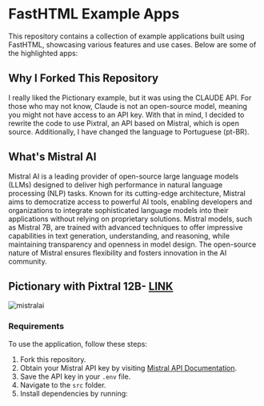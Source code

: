 # FastHTML Example Apps

This repository contains a collection of example applications built using FastHTML, showcasing various features and use cases. Below are some of the highlighted apps:

## Why I Forked This Repository

I really liked the Pictionary example, but it was using the CLAUDE API. For those who may not know, Claude is not an open-source model, meaning you might not have access to an API key. With that in mind, I decided to rewrite the code to use Pixtral, an API based on Mistral, which is open source. Additionally, I have changed the language to Portuguese (pt-BR).

## What's Mistral AI

Mistral AI is a leading provider of open-source large language models (LLMs) designed to deliver high performance in natural language processing (NLP) tasks. Known for its cutting-edge architecture, Mistral aims to democratize access to powerful AI tools, enabling developers and organizations to integrate sophisticated language models into their applications without relying on proprietary solutions. Mistral models, such as Mistral 7B, are trained with advanced techniques to offer impressive capabilities in text generation, understanding, and reasoning, while maintaining transparency and openness in model design. The open-source nature of Mistral ensures flexibility and fosters innovation in the AI community.

## Pictionary with Pixtral 12B- [LINK](https://github.com/CllsPy/fasthtml-example/tree/main/03_pictionary)

![mistralai](https://github.com/user-attachments/assets/9bb1576c-0bf2-4028-94db-ecc5183a5127)

### Requirements

To use the application, follow these steps:

1. Fork this repository.
2. Obtain your Mistral API key by visiting [Mistral API Documentation](https://docs.mistral.ai/api/).
3. Save the API key in your `.env` file.
4. Navigate to the `src` folder.
5. Install dependencies by running:

